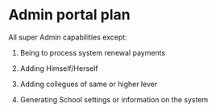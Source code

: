 # Admin portal plan

All super Admin capabilities except:

1) Being to process system renewal payments

2) Adding Himself/Herself

3) Adding collegues of same or higher lever

4) Generating School settings or information on the system